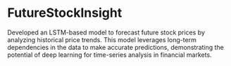 # FutureStockInsight
Developed an LSTM-based model to forecast future stock prices by analyzing historical price trends. This model leverages long-term dependencies in the data to make accurate predictions, demonstrating the potential of deep learning for time-series analysis in financial markets.
